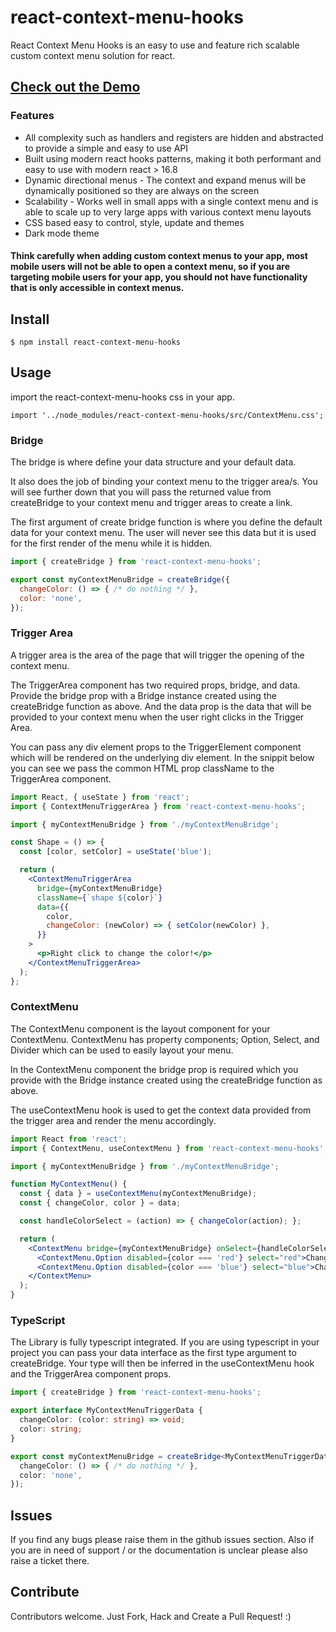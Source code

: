 # react-context-menu-hooks

React Context Menu Hooks is an easy to use and feature rich scalable custom context menu solution for react.

## [Check out the Demo](https://jazzbrown1.github.io/react-context-menu-hooks/)

### Features
- All complexity such as handlers and registers are hidden and abstracted to provide a simple and easy to use API
- Built using modern react hooks patterns, making it both performant and easy to use with modern react > 16.8
- Dynamic directional menus - The context and expand menus will be dynamically positioned so they are always on the screen
- Scalability - Works well in small apps with a single context menu and is able to scale up to very large apps with various context menu layouts
- CSS based easy to control, style, update and themes
- Dark mode theme

#### Think carefully when adding custom context menus to your app, most mobile users will not be able to open a context menu, so if you are targeting mobile users for your app, you should not have functionality that is only accessible in context menus.

## Install
```
$ npm install react-context-menu-hooks
```


## Usage

import the react-context-menu-hooks css in your app.

```tsx
import '../node_modules/react-context-menu-hooks/src/ContextMenu.css';
```


### Bridge

The bridge is where define your data structure and your default data.

It also does the job of binding your context menu to the trigger area/s. You will see further down that you will pass the returned value from createBridge to your context menu and trigger areas to create a link.

The first argument of create bridge function is where you define the default data for your context menu. The user will never see this data but it is used for the first render of the menu while it is hidden.

```js
import { createBridge } from 'react-context-menu-hooks';

export const myContextMenuBridge = createBridge({
  changeColor: () => { /* do nothing */ },
  color: 'none',
});
```

### Trigger Area

A trigger area is the area of the page that will trigger the opening of the context menu. 

The TriggerArea component has two required props, bridge, and data. Provide the bridge prop with a Bridge instance created using the createBridge function as above. And the data prop is the data that will be provided to your context menu when the user right clicks in the Trigger Area.

 You can pass any div element props to the TriggerElement component which will be rendered on the underlying div element. In the snippit below you can see we pass the common HTML prop className to the TriggerArea component.

```jsx
import React, { useState } from 'react';
import { ContextMenuTriggerArea } from 'react-context-menu-hooks';

import { myContextMenuBridge } from './myContextMenuBridge';

const Shape = () => {
  const [color, setColor] = useState('blue');

  return (
    <ContextMenuTriggerArea
      bridge={myContextMenuBridge}
      className={`shape ${color}`}
      data={{
        color,
        changeColor: (newColor) => { setColor(newColor) },
      }}
    >
      <p>Right click to change the color!</p>
    </ContextMenuTriggerArea>
  );
};

```

### ContextMenu

The ContextMenu component is the layout component for your ContextMenu. ContextMenu has property components; Option, Select, and Divider which can be used to easily layout your menu.

In the ContextMenu component the bridge prop is required which you provide with the Bridge instance created using the createBridge function as above.

The useContextMenu hook is used to get the context data provided from the trigger area and render the menu accordingly.
```jsx
import React from 'react';
import { ContextMenu, useContextMenu } from 'react-context-menu-hooks';

import { myContextMenuBridge } from './myContextMenuBridge';

function MyContextMenu() {
  const { data } = useContextMenu(myContextMenuBridge);
  const { changeColor, color } = data;

  const handleColorSelect = (action) => { changeColor(action); };

  return (
    <ContextMenu bridge={myContextMenuBridge} onSelect={handleColorSelect}>
      <ContextMenu.Option disabled={color === 'red'} select="red">Change to Red</ContextMenu.Option>
      <ContextMenu.Option disabled={color === 'blue'} select="blue">Change to Blue</ContextMenu.Option>
    </ContextMenu>
  );
}
```

### TypeScript

The Library is fully typescript integrated. If you are using typescript in your project you can pass your data interface as the first type argument to createBridge. Your type will then be inferred in the useContextMenu hook and the TriggerArea component props. 

```ts
import { createBridge } from 'react-context-menu-hooks';

export interface MyContextMenuTriggerData {
  changeColor: (color: string) => void;
  color: string;
}

export const myContextMenuBridge = createBridge<MyContextMenuTriggerData>({
  changeColor: () => { /* do nothing */ },
  color: 'none',
});
```


## Issues

If you find any bugs please raise them in the github issues section. Also if you are in need of support / or the documentation is unclear please also raise a ticket there.


## Contribute

Contributors welcome. Just Fork, Hack and Create a Pull Request! :)
